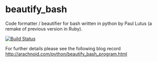 beautify_bash
=============

Code formatter / beautifier for bash written in python by
Paul Lutus (a remake of previous version in Ruby).

[![Build Status](https://travis-ci.org/shri314/beautify_bash.svg)](https://travis-ci.org/shri314/beautify_bash)

For further details please see the following blog record
http://arachnoid.com/python/beautify_bash_program.html


